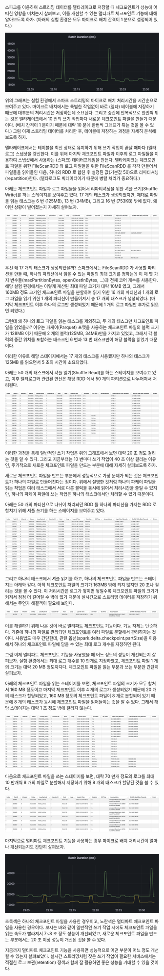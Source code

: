 스파크를 이용하여 스트리밍 데이터를 델타레이크로 저장할 때 체크포인트가 성능에 어떠한 영향을 미치는지 살펴보고, 이를 개선할 수 있는 멀티파트 체크포인트 기능에 대해 알아보도록 하자.
(아래의 실험 환경은 모두 마이크로 배치 간격이 1 분으로 설정되어 있다.)

![batchduration.noparts.png](./batchduration.noparts.png)

위의 그래프는 실험 환경에서 스파크 스트리밍의 마이크로 배치 처리시간을 시간순으로 보여주고 있다. 마이크로 배치에서는 특별한 작업없이 바로 (델타) 테이블에 저장하기 때문에 대부분의 처리시간은 저장하는데 소요된다. 그리고 중간에 반복적으로 한번씩 튀는 것은 델타레이크에서 10 번의 쓰기 작업마다 새로운 체크포인트 파일을 만들기 때문이다. (배치 간격이 1 분이기 때문에 대략 10 분에 한번씩 그래프가 튀는 것을 볼 수 있다.) 그럼 이제 스트리밍 데이터를 처리한 후, 테이블에 저장하는 과정을 자세히 분석해보도록 하자.

델타레이크에서는 테이블을 최신 상태로 유지하기 위해 쓰기 작업이 끝날 때마다 (델타로그) 스냅샷을 갱신한다. 이를 위해 마지막 체크포인트 파일과 이후의 로그 파일들을 이용하여 스냅샷에서 사용하는 (스파크) 데이터프레임을 만든다. 델타레이크는 체크포인트 파일을 위한 FileScanRDD 와 로그 파일들을 위한 FileScanRDD 를 각각 만들어서 파일들을 읽어들인 다음, 하나의 RDD 로 합친 후 설정된 값(기본값 50)으로 리파티셔닝(repartition)한다.
(델타로그도 빅데이터이기 때문에 병렬 처리가 중요하다.)

아래는 체크포인트 파일과 로그 파일들을 읽어서 리파티셔닝을 위한 셔플 쓰기(Shuffle Write)를 하는 스테이지를 보여주고 있다. 17 개의 태스크가 생성되었지만, 제대로 파일을 읽는 태스크는 6 번 (125MB), 13 번 (34MB), 그리고 16 번 (753KB) 밖에 없다. 왜 이런 상황이 벌어졌는지 자세히 살펴보자.

![snapshot.shufflewrite.noparts.png](./snapshot.shufflewrite.noparts.png)

우선 왜 17 개의 태스크가 생성되었을까? 스파크에서는 FileScanRDD 가 사용할 파티션을 만들 때, 하나의 파티션에서 읽을 수 있는 파일의 최대 크기를 정하는데 이 때 몇 가지 변수들(maxPartitionBytes, openCostInBytes, ...)과 전체 코어 개수를 사용한다. 해당 실험 환경에서는 이렇게 계산된 최대 파일 크기가 대략 10MB 였고, 그래서 160MB 정도 크기인 체크포인트 파일을 분할하여 읽기 위한 16 개의 파티션과 1 개의 로그 파일을 읽기 위한 1 개의 파티션이 만들어져서 총 17 개의 태스크가 생성되었다.
(마지막 체크포인트 이후 하나의 로그만 생성되었기 때문에 1 개의 로그 파일만 추가로 읽으면 되었다.)

그런데 왜 하나의 로그 파일을 읽는 태스크를 제외하고, 두 개의 태스크만 체크포인트 파일을 읽었을까? 이유는 파케이(Parquet) 포맷을 사용하는 체크포인트 파일의 블럭 크기가 128MB 이기 때문에 2 개의 블럭(125MB, 34MB)만을 가지고 있었고, 그래서 각 블럭의 중간 위치를 포함하는 태스크인 6 번과 13 번 태스크만이 해당 블럭을 읽었기 때문이다.

이러한 이유로 해당 스테이지에서는 17 개의 태스크를 사용했지만 하나의 태스크가 125MB 를 읽으면서 5 초의 시간이 소요되었다.

아래는 50 개의 태스크에서 셔플 읽기(Shuffle Read)를 하는 스테이지를 보여주고 있고, 이후 델타로그와 관련된 연산은 해당 RDD 에서 50 개의 파티션으로 나누어져서 처리된다.

![snapshot.shuffleread.noparts.png](./snapshot.shuffleread.noparts.png)

이러한 과정을 통해 일반적인 쓰기 작업은 위의 그래프에서 보면 대략 20 초 정도 걸리는 것을 알 수 있다. 그리고 지금부터는 10 번마다 쓰기 작업이 40 초 이상 걸리는 이유인, 주기적으로 새로운 체크포인트 파일을 만드는 부분에 대해 자세히 살펴보도록 하자.

새로운 체크포인트 파일을 만드는 부분에서 성능적으로 가장 문제가 되는 것은 체크포인트가 하나의 파일로 만들어진다는 점이다. 위에서 설명한 것처럼 하나의 파케이 파일을 읽는 작업은 여러 태스크에서 서로 다른 블럭을 동시에 읽어서 처리시간을 줄일 수 있지만, 하나의 파케이 파일에 쓰는 작업은 하나의 태스크에서만 처리할 수 있기 때문이다.

아래는 50 개의 파티션으로 나뉘어 처리되던 RDD 를 하나의 파티션을 가지는 RDD 로 합치기 위해 셔플 쓰기를 하는 스테이지를 보여주고 있다.

![checkpoint.shufflewrite.noparts.png](./checkpoint.shufflewrite.noparts.png)

그리고 하나의 태스크에서 셔플 읽기를 하고, 하나의 체크포인트 파일을 만드는 스테이지는 아래와 같다. 아직 체크포인트 파일의 크기가 163MB 밖에 되지 않지만 20 초나 걸리는 것을 볼 수 있다. 이 처리시간은 로그가 쌓이면 쌓일수록 체크포인트 파일의 크기가 커져서 점점 더 길어질 수 밖에 없기 때문에 실시간으로 스트리밍 데이터를 저장하기 위해서는 무언가 해결책이 필요해 보인다.

![checkpoint.shuffleread.noparts.png](./checkpoint.shuffleread.noparts.png)

이를 해결하기 위해 나온 것이 바로 멀티파트 체크포인트 기능이다. 기능 자체는 단순하다. 기존에 하나의 파일로 관리되던 체크포인트를 여러 파일로 분할해서 관리하자는 것이다. 사용법도 매우 간단한데, 관련 옵션(spark.delta.checkpoint.partSize)을 이용해서 하나의 체크포인트 파일에 담을 수 있는 최대 로그 개수를 지정하면 된다.

그럼 이제 멀티파트 체크포인트 기능을 사용했을 때 어느 정도의 성능이 개선되는지 살펴보자. 실험 환경에서는 최대 로그 개수를 10 만개로 지정하였고, 체크포인트 파일 1 개의 크기는 대략 20 MB 정도까지다. 체크포인트 파일을 읽는 부분과 쓰는 부분만 간단히 살펴보자.

아래의 체크포인트 파일을 읽는 스테이지를 보면, 체크포인트 파일의 크기가 모두 합쳐서 160 MB 정도이고 마지막 체크포인트 이후 4 개의 로그가 생성되었기 때문에 20 개의 태스크가 할당되었고, 160 MB 정도의 체크포인트 파일이 8 개로 분할되어 있기 때문에 8 개의 태스크가 동시에 체크포인트 파일을 읽어들이는 것을 알 수 있다. 그래서 해당 스테이지는 대략 1 초 정도 밖에 걸리지 않는다.

![snapshot.shufflewrite.multiparts.png](./snapshot.shufflewrite.multiparts.png)

다음으로 체크포인트 파일을 쓰는 스테이지를 보면, 대략 70 만개 정도의 로그를 최대 10 만개씩 8 개의 파일로 분할해서 저장하기 위해 8 개의 태스크가 할당된 것을 볼 수 있다.

![checkpoint.shuffleread.multiparts.png](./checkpoint.shuffleread.multiparts.png)

마지막으로 멀티파트 체크포인트 기능을 사용하는 경우 마이크로 배치 처리시간이 얼마나 개선되는지도 간단히 살펴보자.

![batchduration.png](./batchduration.png)

초록색은 하나의 체크포인트 파일을 사용한 경우이고, 노란색은 멀티파트 체크포인트 파일을 사용한 경우이다. 보시는 바와 같이 일반적인 쓰기 작업 시에도 체크포인트 파일을 읽는 속도가 빨라져서 7~8 초 정도 성능이 개선되었고, 새로운 체크포인트 파일을 만드는 부분에서는 20 초 이상 성능이 개선된 것을 볼 수 있다.

지금까지 멀티파트 체크포인트 기능을 사용하면 성능적으로 어떤 부분이 어느 정도 개선될 수 있는지 살펴보았다. 실시간 스트리밍처럼 잦은 쓰기 작업이 필요한 서비스에서는 적절한 로그 보관(retention) 정책과 함께 잘 활용하면 좋은 성능을 기대할 수 있을 것이다.
